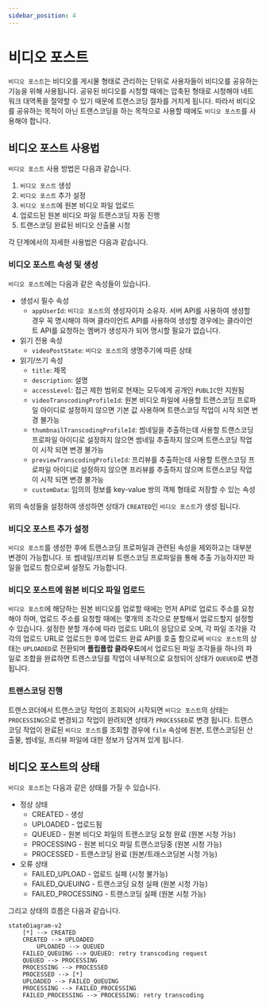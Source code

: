 ```yaml
---
sidebar_position: 4
---
```


# 비디오 포스트

`비디오 포스트`는 비디오를 게시물 형태로 관리하는 단위로 사용자들이 비디오를 공유하는 기능을 위해 사용됩니다. 공유된 비디오를 시청할 때에는 압축된 형태로 시청해야 네트워크 대역폭을 절약할 수 있기 때문에 트랜스코딩 절차를 거치게 됩니다. 따라서 비디오를 공유하는 목적이 아닌 트랜스코딩을 하는 목적으로 사용할 때에도 `비디오 포스트`를 사용해야 합니다.

## 비디오 포스트 사용법

`비디오 포스트` 사용 방법은 다음과 같습니다.

1. `비디오 포스트` 생성
2. `비디오 포스트` 추가 설정
3. `비디오 포스트`에 원본 비디오 파일 업로드
4. 업로드된 원본 비디오 파일 트랜스코딩 자동 진행
5. 트랜스코딩 완료된 비디오 산출물 시청

각 단계에서의 자세한 사용법은 다음과 같습니다.

### 비디오 포스트 속성 및 생성

`비디오 포스트`에는 다음과 같은 속성들이 있습니다.

- 생성시 필수 속성
  - `appUserId`: `비디오 포스트`의 생성자이자 소유자. 서버 API를 사용하여 생성할 경우 꼭 명시해야 하며 클라이언트 API를 사용하여 생성할 경우에는 클라이언트 API를 요청하는 멤버가 생성자가 되어 명시할 필요가 없습니다.
- 읽기 전용 속성
  - `videoPostState`: `비디오 포스트`의 생명주기에 따른 상태
- 읽기/쓰기 속성
  - `title`: 제목
  - `description`: 설명
  - `accessLevel`: 접근 제한 범위로 현재는 모두에게 공개인 `PUBLIC`만 지원됨
  - `videoTranscodingProfileId`: 원본 비디오 파일에 사용할 트랜스코딩 프로파일 아이디로 설정하지 않으면 기본 값 사용하며 트랜스코딩 작업이 시작 되면 변경 불가능
  - `thumbnailTranscodingProfileId`: 썸네일을 추출하는데 사용할 트랜스코딩 프로파일 아이디로 설정하지 않으면 썸네일 추출하지 않으며 트랜스코딩 작업이 시작 되면 변경 불가능
  - `previewTranscodingProfileId`: 프리뷰를 추출하는데 사용할 트랜스코딩 프로파일 아이디로 설정하지 않으면 프리뷰를 추출하지 않으며 트랜스코딩 작업이 시작 되면 변경 불가능
  - `customData`: 임의의 정보를 key-value 쌍의 객체 형태로 저장할 수 있는 속성

위의 속성들을 설정하여 생성하면 상태가 `CREATED`인 `비디오 포스트`가 생성 됩니다.

### 비디오 포스트 추가 설정

`비디오 포스트`를 생성한 후에 트랜스코딩 프로파일과 관련된 속성을 제외하고는 대부분 변경이 가능합니다. 또 썸네일/프리뷰 트랜스코딩 프로파일을 통해 추출 가능하지만 파일을 업로드 함으로써 설정도 가능합니다.

### 비디오 포스트에 원본 비디오 파일 업로드

`비디오 포스트`에 해당하는 원본 비디오를 업로할 때에는 먼저 API로 업로드 주소를 요청해야 하며, 업로드 주소를 요청할 때에는 몇개의 조각으로 분할해서 업로드할지 설정할 수 있습니다. 설정한 분할 개수에 따라 업로드 URL이 응답으로 오며, 각 파일 조각을 각각의 업로드 URL로 업로드한 후에 업로드 완료 API를 호출 함으로써 `비디오 포스트`의 상태는 `UPLOADED`로 전환되며 **플립플랍 클라우드**에서 업로드된 파일 조각들을 하나의 파일로 조합을 완료하면 트랜스코딩를 작업이 내부적으로 요청되어 상태가 `QUEUED`로 변경 됩니다.

### 트랜스코딩 진행

트랜스코더에서 트랜스코딩 작업이 조회되어 시작되면 `비디오 포스트`의 상태는 `PROCESSING`으로 변경되고 작업이 완려되면 상태가 `PROCESSED`로 변경 됩니다. 트랜스코딩 작업이 완료된 `비디오 포스트`를 조회할 경우에 `file` 속성에 원본, 트랜스코딩된 산출물, 썸네일, 프리뷰 파일에 대한 정보가 담겨져 있게 됩니다.

## 비디오 포스트의 상태

`비디오 포스트`는 다음과 같은 상태를 가질 수 있습니다.

- 정상 상태
  - CREATED - 생성
  - UPLOADED - 업로드됨
  - QUEUED - 원본 비디오 파일의 트랜스코딩 요청 완료 (원본 시청 가능)
  - PROCESSING - 원본 비디오 파일 트랜스코딩중 (원본 시청 가능)
  - PROCESSED - 트랜스코딩 완료 (원본/트래스코딩본 시청 가능)
- 오류 상태
  - FAILED_UPLOAD - 업로드 실패 (시청 불가능)
  - FAILED_QUEUING - 트랜스코딩 요청 실패 (원본 시청 가능)
  - FAILED_PROCESSING - 트랜스코딩 실패 (원본 시청 가능)

그리고 상태의 흐름은 다음과 같습니다.

```mermaid
stateDiagram-v2
    [*] --> CREATED
    CREATED --> UPLOADED
        UPLOADED --> QUEUED
    FAILED_QUEUING --> QUEUED: retry transcoding request
    QUEUED --> PROCESSING
    PROCESSING --> PROCESSED
    PROCESSED --> [*]
    UPLOADED --> FAILED_QUEUING
    PROCESSING --> FAILED_PROCESSING
    FAILED_PROCESSING --> PROCESSING: retry transcoding
```
